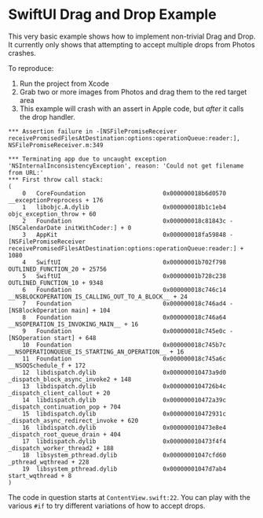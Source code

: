 #  SwiftUI Drag and Drop Example

This very basic example shows how to implement non-trivial Drag and Drop. It
currently only shows that attempting to accept multiple drops from Photos crashes.

To reproduce:

1. Run the project from Xcode
2. Grab two or more images from Photos and drag them to the red target area
3. This example will crash with an assert in Apple code, but *after* it calls
	the drop handler.

```
*** Assertion failure in -[NSFilePromiseReceiver receivePromisedFilesAtDestination:options:operationQueue:reader:], NSFilePromiseReceiver.m:349

*** Terminating app due to uncaught exception 'NSInternalInconsistencyException', reason: 'Could not get filename from URL:'
*** First throw call stack:
(
	0   CoreFoundation                      0x000000018b6d0570 __exceptionPreprocess + 176
	1   libobjc.A.dylib                     0x000000018b1c1eb4 objc_exception_throw + 60
	2   Foundation                          0x000000018c81843c -[NSCalendarDate initWithCoder:] + 0
	3   AppKit                              0x000000018fa59848 -[NSFilePromiseReceiver receivePromisedFilesAtDestination:options:operationQueue:reader:] + 1080
	4   SwiftUI                             0x00000001b702f798 OUTLINED_FUNCTION_20 + 25756
	5   SwiftUI                             0x00000001b728c238 OUTLINED_FUNCTION_10 + 9348
	6   Foundation                          0x000000018c746c14 __NSBLOCKOPERATION_IS_CALLING_OUT_TO_A_BLOCK__ + 24
	7   Foundation                          0x000000018c746ad4 -[NSBlockOperation main] + 104
	8   Foundation                          0x000000018c746a64 __NSOPERATION_IS_INVOKING_MAIN__ + 16
	9   Foundation                          0x000000018c745e0c -[NSOperation start] + 648
	10  Foundation                          0x000000018c745b7c __NSOPERATIONQUEUE_IS_STARTING_AN_OPERATION__ + 16
	11  Foundation                          0x000000018c745a6c __NSOQSchedule_f + 172
	12  libdispatch.dylib                   0x000000010473a9d0 _dispatch_block_async_invoke2 + 148
	13  libdispatch.dylib                   0x0000000104726b4c _dispatch_client_callout + 20
	14  libdispatch.dylib                   0x000000010472a39c _dispatch_continuation_pop + 704
	15  libdispatch.dylib                   0x000000010472931c _dispatch_async_redirect_invoke + 620
	16  libdispatch.dylib                   0x000000010473e8e4 _dispatch_root_queue_drain + 404
	17  libdispatch.dylib                   0x000000010473f4f4 _dispatch_worker_thread2 + 188
	18  libsystem_pthread.dylib             0x00000001047cfd60 _pthread_wqthread + 228
	19  libsystem_pthread.dylib             0x00000001047d7ab4 start_wqthread + 8
)
```

The code in question starts at `ContentView.swift:22`. You can play with the various `#if` to
try different variations of how to accept drops.
